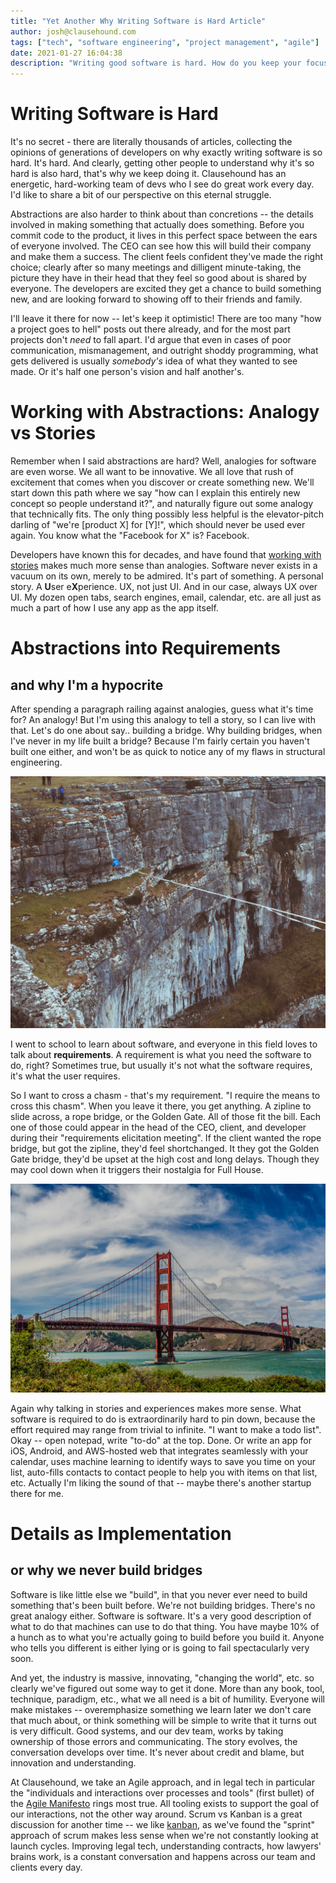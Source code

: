 ```yaml
---
title: "Yet Another Why Writing Software is Hard Article"
author: josh@clausehound.com
tags: ["tech", "software engineering", "project management", "agile"]
date: 2021-01-27 16:04:38
description: "Writing good software is hard. How do you keep your focus on what matters, and keep everyone speaking the same language?"
---
```


# Writing Software is Hard

It's no secret - there are literally thousands of articles, collecting the opinions of generations of developers on why exactly writing software is so hard. It's hard. And clearly, getting other people to understand why it's so hard is also hard, that's why we keep doing it. Clausehound has an energetic, hard-working team of devs who I see do great work every day. I'd like to share a bit of our perspective on this eternal struggle.

Abstractions are also harder to think about than concretions -- the details involved in making something that actually does something. Before you commit code to the product, it lives in this perfect space between the ears of everyone involved. The CEO can see how this will build their company and make them a success. The client feels confident they've made the right choice; clearly after so many meetings and dilligent minute-taking, the picture they have in their head that they feel so good about is shared by everyone. The developers are excited they get a chance to build something new, and are looking forward to showing off to their friends and family.

I'll leave it there for now -- let's keep it optimistic! There are too many "how a project goes to hell" posts out there already, and for the most part projects don't _need_ to fall apart. I'd argue that even in cases of poor communication, mismanagement, and outright shoddy programming, what gets delivered is usually _somebody's_ idea of what they wanted to see made. Or it's half one person's vision and half another's.

# Working with Abstractions: Analogy vs Stories

Remember when I said abstractions are hard? Well, analogies for software are even worse. We all want to be innovative. We all love that rush of excitement that comes when you discover or create something new. We'll start down this path where we say "how can I explain this entirely new concept so people understand it?", and naturally figure out some analogy that technically fits. The only thing possibly less helpful is the elevator-pitch darling of "we're [product X] for [Y]!", which should never be used ever again. You know what the "Facebook for X" is? Facebook.

Developers have known this for decades, and have found that [working with stories](https://www.atlassian.com/agile/project-management/user-stories) makes much more sense than analogies. Software never exists in a vacuum on its own, merely to be admired. It's part of something. A personal story. A **U**ser e**X**perience. UX, not just UI. And in our case, always UX over UI. My dozen open tabs, search engines, email, calendar, etc. are all just as much a part of how I use any app as the app itself.

# Abstractions into Requirements
## and why I'm a hypocrite

After spending a paragraph railing against analogies, guess what it's time for? An analogy! But I'm using this analogy to tell a story, so I can live with that. Let's do one about say.. building a bridge. Why building bridges, when I've never in my life built a bridge? Because I'm fairly certain you haven't built one either, and won't be as quick to notice any of my flaws in structural engineering.

![Zipline](./nate-williams-vyK4VxGLiKs-unsplash.jpg)

I went to school to learn about software, and everyone in this field loves to talk about **requirements**. A requirement is what you need the software to do, right? Sometimes true, but usually it's not what the software requires, it's what the user requires.

So I want to cross a chasm - that's my requirement. "I require the means to cross this chasm". When you leave it there, you get anything. A zipline to slide across, a rope bridge, or the Golden Gate. All of those fit the bill. Each one of those could appear in the head of the CEO, client, and developer during their "requirements elicitation meeting". If the client wanted the rope bridge, but got the zipline, they'd feel shortchanged. It they got the Golden Gate bridge, they'd be upset at the high cost and long delays. Though they may cool down when it triggers their nostalgia for Full House.

![Ahh ahh ahh ahhhhh](./kevin-jarrett-B3MDKLMK59Y-unsplash.jpg)

Again why talking in stories and experiences makes more sense. What software is required to do is extraordinarily hard to pin down, because the effort required may range from trivial to infinite. "I want to make a todo list". Okay -- open notepad, write "to-do" at the top. Done. Or write an app for iOS, Android, and AWS-hosted web that integrates seamlessly with your calendar, uses machine learning to identify ways to save you time on your list, auto-fills contacts to contact people to help you with items on that list, etc. Actually I'm liking the sound of that -- maybe there's another startup there for me.

# Details as Implementation
## or why we never build bridges

Software is like little else we "build", in that you never ever need to build something that's been built before. We're not building bridges. There's no great analogy either. Software is software. It's a very good description of what to do that machines can use to do that thing. You have maybe 10% of a hunch as to what you're actually going to build before you build it. Anyone who tells you different is either lying or is going to fail spectacularly very soon.

And yet, the industry is massive, innovating, "changing the world", etc. so clearly we've figured out some way to get it done. More than any book, tool, technique, paradigm, etc., what we all need is a bit of humility. Everyone will make mistakes -- overemphasize something we learn later we don't care that much about, or think something will be simple to write that it turns out is very difficult. Good systems, and our dev team, works by taking ownership of those errors and communicating. The story evolves, the conversation develops over time. It's never about credit and blame, but innovation and understanding.

At Clausehound, we take an Agile approach, and in legal tech in particular the "individuals and interactions over processes and tools" (first bullet) of the [Agile Manifesto](https://agilemanifesto.org/) rings most true. All tooling exists to support the goal of our interactions, not the other way around. Scrum vs Kanban is a great discussion for another time -- we like [kanban](https://blog.trello.com/kanban-data-nave), as we've found the "sprint" approach of scrum makes less sense when we're not constantly looking at launch cycles. Improving legal tech, understanding contracts, how lawyers' brains work, is a constant conversation and happens across our team and clients every day.

